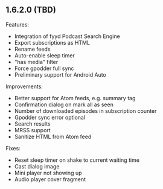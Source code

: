 ## 1.6.2.0 (TBD)

Features:

  - Integration of fyyd Podcast Search Engine
  - Export subscriptions as HTML
  - Rename feeds
  - Auto-enable sleep timer
  - "has media" filter
  - Force gpodder full sync
  - Preliminary support for Android Auto

Improvements:

  - Better support for Atom feeds, e.g. summary tag
  - Confirmation dialog on mark all as seen
  - Number of downloaded episodes in subscription counter
  - Gpodder sync error optional
  - Search results
  - MRSS support
  - Sanitize HTML from Atom feed

Fixes:

  - Reset sleep timer on shake to current waiting time
  - Cast dialog image
  - Mini player not showing up
  - Audio player cover fragment
